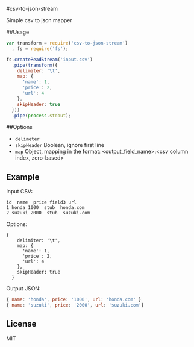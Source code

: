 #csv-to-json-stream

Simple csv to json mapper

##Usage

```javascript
var transform = require('csv-to-json-stream')
  , fs = require('fs');

fs.createReadStream('input.csv')
  .pipe(transform({
    delimiter: '\t',
    map: {
      'name': 1,
      'price': 2,
      'url': 4
    },
    skipHeader: true
  }))
  .pipe(process.stdout);
```

##Options

 - `delimeter`
 - `skipHeader` Boolean, ignore first line
 - `map` Object, mapping in the format: <output_field_name>:<csv column index, zero-based>


## Example

Input CSV:

```csv
id  name  price field3 url
1 honda 1000  stub  honda.com
2 suzuki 2000  stub  suzuki.com 
```

Options:

```
{
    delimiter: '\t',
    map: {
      'name': 1,
      'price': 2,
      'url': 4
    },
    skipHeader: true
  }
```

Output JSON:

```javascript
{ name: 'honda', price: '1000', url: 'honda.com' }
{ name: 'suzuki', price: '2000', url: 'suzuki.com'}
```

## License

MIT
